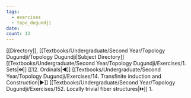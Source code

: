 ```yaml
---
tags:
  - exercises
  - topo_dugundji
date: 
count: 13
---
```

[[Directory]], [[Textbooks/Undergraduate/Second Year/Topology Dugundji/Topology Dugundji|Subject Directory]]
[[Textbooks/Undergraduate/Second Year/Topology Dugundji/Exercises/1. Sets|🞀🞀]] [[12. Ordinals|◀]] [[Textbooks/Undergraduate/Second Year/Topology Dugundji/Exercises/14. Transfinite induction and Construction|▶]] [[Textbooks/Undergraduate/Second Year/Topology Dugundji/Exercises/152. Locally trivial fiber structures|🞂🞂]]
1. 